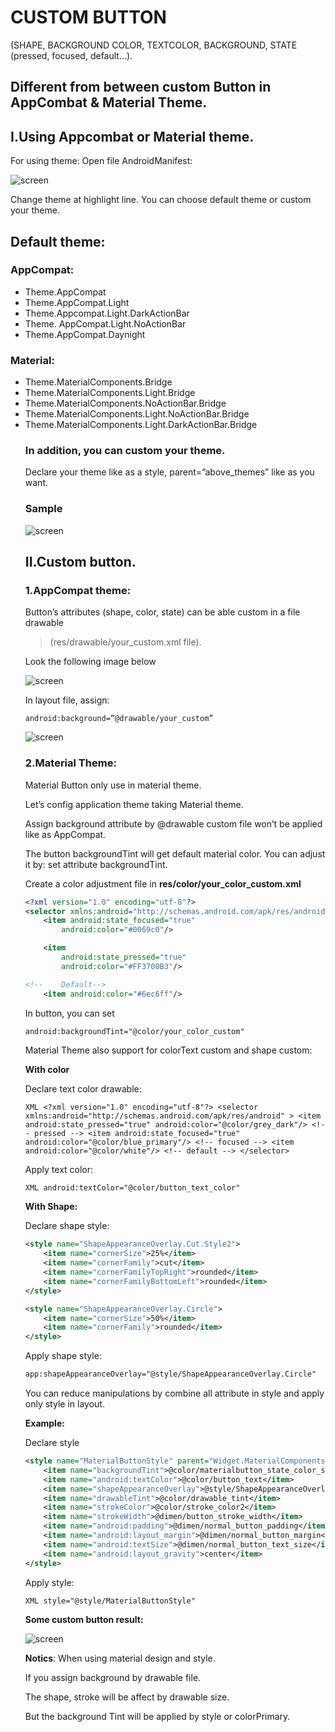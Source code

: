 # CUSTOM BUTTON 
(SHAPE, BACKGROUND COLOR, TEXTCOLOR, BACKGROUND, STATE (pressed, focused, default…).

## Different from between custom Button in AppCombat & Material Theme.

## I.Using Appcombat or Material theme.
For using theme:
Open file AndroidManifest:
 
 ![screen](https://github.com/huyhoangse97/ButtonTemplate/blob/master/medias/image0.png)
 
Change theme at highlight line.
You can choose default theme or custom your theme.

## Default theme:

### AppCompat:
<ul>
<li>Theme.AppCompat</li>
<li>Theme.AppCompat.Light</li>
<li>Theme.Appcompat.Light.DarkActionBar</li>
<li>Theme. AppCompat.Light.NoActionBar</li>
<li>Theme.AppCompat.Daynight</li>
</ul>	
 
### Material:
<ul>
<li>Theme.MaterialComponents.Bridge</li>
<li>Theme.MaterialComponents.Light.Bridge</li>
<li>Theme.MaterialComponents.NoActionBar.Bridge</li>
<li>Theme.MaterialComponents.Light.NoActionBar.Bridge</li>
<li>Theme.MaterialComponents.Light.DarkActionBar.Bridge</li>
	 
### In addition, you can custom your theme.
Declare your theme like as a style, parent=”above_themes” like as you want.
	 
### Sample
	 
 ![screen](https://github.com/huyhoangse97/ButtonTemplate/blob/master/medias/image1.png)
  
## II.Custom button.
 
### 1.AppCompat theme:
 
Button’s attributes (shape, color, state) can be able custom in a file drawable 
	
>(res/drawable/your_custom.xml file).

Look the following image below
	 
 ![screen](https://github.com/huyhoangse97/ButtonTemplate/blob/master/medias/image2.png)
 
In layout file, assign:
	
`android:background=”@drawable/your_custom”`
	 
 ![screen](https://github.com/huyhoangse97/ButtonTemplate/blob/master/medias/image3.png)
 
### 2.Material Theme:
Material Button only use in material theme. 
	 
Let’s config application theme taking Material theme.
	
Assign background attribute by @drawable custom file won’t be applied like as AppCompat.
	 
The button backgroundTint will get default material color. You can adjust it by: set attribute backgroundTint.
	
Create a color adjustment file in **res/color/your_color_custom.xml**
 
```XML
<?xml version="1.0" encoding="utf-8"?>
<selector xmlns:android="http://schemas.android.com/apk/res/android" >
    <item android:state_focused="true"
        android:color="#0069c0"/>

    <item
        android:state_pressed="true"
        android:color="#FF3700B3"/>

<!--    Default-->
    <item android:color="#6ec6ff"/>

```

In button, you can set 
  
```XML
android:backgroundTint="@color/your_color_custom"
```

Material Theme also support for colorText custom and shape custom:
	
**With color**

Declare text color drawable:
	
`XML
	<?xml version="1.0" encoding="utf-8"?>
	<selector xmlns:android="http://schemas.android.com/apk/res/android" >
	    <item android:state_pressed="true"
		android:color="@color/grey_dark"/> <!-- pressed -->
	    <item android:state_focused="true"
		android:color="@color/blue_primary"/> <!-- focused -->
	    <item android:color="@color/white"/> <!-- default -->
	</selector>
	`
	
Apply text color:
	
`XML
	android:textColor="@color/button_text_color"`

**With Shape:**
	
Declare shape style: 
  
```XML
<style name="ShapeAppearanceOverlay.Cut.Style2">
    <item name="cornerSize">25%</item>
    <item name="cornerFamily">cut</item>
    <item name="cornerFamilyTopRight">rounded</item>
    <item name="cornerFamilyBottomLeft">rounded</item>
</style>

<style name="ShapeAppearanceOverlay.Circle">
    <item name="cornerSize">50%</item>
    <item name="cornerFamily">rounded</item>
</style>
```

Apply shape style:
	
```XML
app:shapeAppearanceOverlay="@style/ShapeAppearanceOverlay.Circle"
```

You can reduce manipulations by combine all attribute in style and apply only style in layout.
	
 **Example:**
	
Declare style
	
```XML
<style name="MaterialButtonStyle" parent="Widget.MaterialComponents.Button.TextButton">
    <item name="backgroundTint">@color/materialbutton_state_color_style1</item>
    <item name="android:textColor">@color/button_text</item>
    <item name="shapeAppearanceOverlay">@style/ShapeAppearanceOverlay.Cut.Style2</item>
    <item name="drawableTint">@color/drawable_tint</item>
    <item name="strokeColor">@color/stroke_color2</item>
    <item name="strokeWidth">@dimen/button_stroke_width</item>
    <item name="android:padding">@dimen/normal_button_padding</item>
    <item name="android:layout_margin">@dimen/normal_button_margin</item>
    <item name="android:textSize">@dimen/normal_button_text_size</item>
    <item name="android:layout_gravity">center</item>
</style>

```

Apply style:
	
`XML
	style="@style/MaterialButtonStyle"`

**Some custom button result:**
	
![screen](https://github.com/huyhoangse97/ButtonTemplate/blob/master/medias/image4.png)
	
**Notics**: When using material design and style.
	
If you assign background by drawable file.
	
The shape, stroke will be affect by drawable size.
	
But the background Tint will be applied by style or colorPrimary.

